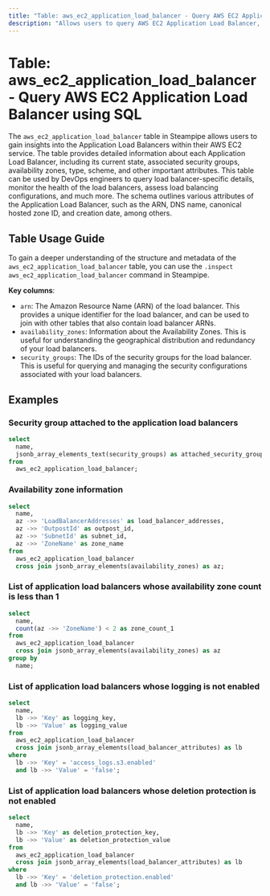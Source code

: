 ```yaml
---
title: "Table: aws_ec2_application_load_balancer - Query AWS EC2 Application Load Balancer using SQL"
description: "Allows users to query AWS EC2 Application Load Balancer, providing detailed information about each load balancer within an AWS account. This includes its current state, availability zones, security groups, and other important attributes."
---
```


# Table: aws_ec2_application_load_balancer - Query AWS EC2 Application Load Balancer using SQL

The `aws_ec2_application_load_balancer` table in Steampipe allows users to gain insights into the Application Load Balancers within their AWS EC2 service. The table provides detailed information about each Application Load Balancer, including its current state, associated security groups, availability zones, type, scheme, and other important attributes. This table can be used by DevOps engineers to query load balancer-specific details, monitor the health of the load balancers, assess load balancing configurations, and much more. The schema outlines various attributes of the Application Load Balancer, such as the ARN, DNS name, canonical hosted zone ID, and creation date, among others.

## Table Usage Guide

To gain a deeper understanding of the structure and metadata of the `aws_ec2_application_load_balancer` table, you can use the `.inspect aws_ec2_application_load_balancer` command in Steampipe.

**Key columns**:

- `arn`: The Amazon Resource Name (ARN) of the load balancer. This provides a unique identifier for the load balancer, and can be used to join with other tables that also contain load balancer ARNs.
- `availability_zones`: Information about the Availability Zones. This is useful for understanding the geographical distribution and redundancy of your load balancers.
- `security_groups`: The IDs of the security groups for the load balancer. This is useful for querying and managing the security configurations associated with your load balancers.

## Examples

### Security group attached to the application load balancers

```sql
select
  name,
  jsonb_array_elements_text(security_groups) as attached_security_group
from
  aws_ec2_application_load_balancer;
```


### Availability zone information

```sql
select
  name,
  az ->> 'LoadBalancerAddresses' as load_balancer_addresses,
  az ->> 'OutpostId' as outpost_id,
  az ->> 'SubnetId' as subnet_id,
  az ->> 'ZoneName' as zone_name
from
  aws_ec2_application_load_balancer
  cross join jsonb_array_elements(availability_zones) as az;
```


### List of application load balancers whose availability zone count is less than 1

```sql
select
  name,
  count(az ->> 'ZoneName') < 2 as zone_count_1
from
  aws_ec2_application_load_balancer
  cross join jsonb_array_elements(availability_zones) as az
group by
  name;
```


### List of application load balancers whose logging is not enabled

```sql
select
  name,
  lb ->> 'Key' as logging_key,
  lb ->> 'Value' as logging_value
from
  aws_ec2_application_load_balancer
  cross join jsonb_array_elements(load_balancer_attributes) as lb
where
  lb ->> 'Key' = 'access_logs.s3.enabled'
  and lb ->> 'Value' = 'false';
```


### List of application load balancers whose deletion protection is not enabled

```sql
select
  name,
  lb ->> 'Key' as deletion_protection_key,
  lb ->> 'Value' as deletion_protection_value
from
  aws_ec2_application_load_balancer
  cross join jsonb_array_elements(load_balancer_attributes) as lb
where
  lb ->> 'Key' = 'deletion_protection.enabled'
  and lb ->> 'Value' = 'false';
```
